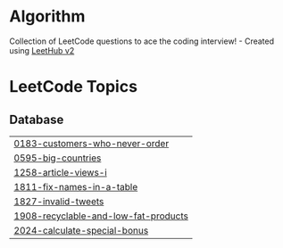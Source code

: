# Algorithm
Collection of LeetCode questions to ace the coding interview! - Created using [LeetHub v2](https://github.com/arunbhardwaj/LeetHub-2.0)

<!---LeetCode Topics Start-->
# LeetCode Topics
## Database
|  |
| ------- |
| [0183-customers-who-never-order](https://github.com/Seung-gyuu/Algorithm/tree/master/0183-customers-who-never-order) |
| [0595-big-countries](https://github.com/Seung-gyuu/Algorithm/tree/master/0595-big-countries) |
| [1258-article-views-i](https://github.com/Seung-gyuu/Algorithm/tree/master/1258-article-views-i) |
| [1811-fix-names-in-a-table](https://github.com/Seung-gyuu/Algorithm/tree/master/1811-fix-names-in-a-table) |
| [1827-invalid-tweets](https://github.com/Seung-gyuu/Algorithm/tree/master/1827-invalid-tweets) |
| [1908-recyclable-and-low-fat-products](https://github.com/Seung-gyuu/Algorithm/tree/master/1908-recyclable-and-low-fat-products) |
| [2024-calculate-special-bonus](https://github.com/Seung-gyuu/Algorithm/tree/master/2024-calculate-special-bonus) |
<!---LeetCode Topics End-->
